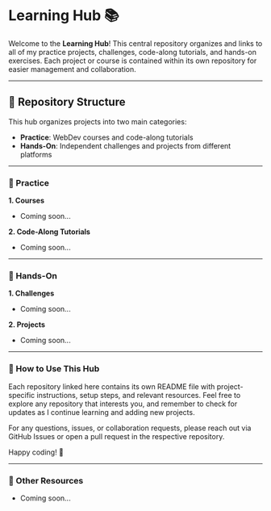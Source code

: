 # Learning Hub 📚

Welcome to the **Learning Hub**! This central repository organizes and links to all of my practice projects, challenges, code-along tutorials, and hands-on exercises. Each project or course is contained within its own repository for easier management and collaboration.

---

## 📂 Repository Structure

This hub organizes projects into two main categories:

- **Practice**: WebDev courses and code-along tutorials
- **Hands-On**: Independent challenges and projects from different platforms

---

### 🔹 Practice

**1. Courses**
   - Coming soon...


**2. Code-Along Tutorials**
   - Coming soon...

---

### 🔹 Hands-On

**1. Challenges**
   - Coming soon...

**2. Projects**
   - Coming soon...

---

### 🔸 How to Use This Hub

Each repository linked here contains its own README file with project-specific instructions, setup steps, and relevant resources. Feel free to explore any repository that interests you, and remember to check for updates as I continue learning and adding new projects.

For any questions, issues, or collaboration requests, please reach out via GitHub Issues or open a pull request in the respective repository.

Happy coding! 🎉

---

### 🔗 Other Resources

- Coming soon...
